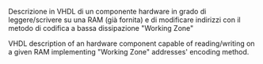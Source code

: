 Descrizione in VHDL di un componente hardware in grado di leggere/scrivere su una RAM (già fornita) e di modificare indirizzi con il metodo di codifica a bassa dissipazione "Working Zone"

VHDL description of an hardware component capable of reading/writing on a given RAM implementing "Working Zone" addresses' encoding method.
